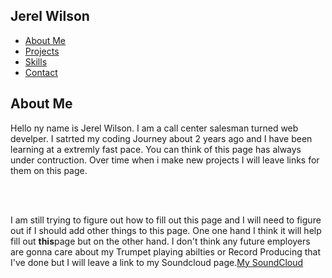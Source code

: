 <htmL> 
<head>
    <meta charset="UTF-8" />
    <meta name="viewport" content="width=device-width, initial-scale=1.0" />
    <link rel="stylesheet" href="./index.css" />
    <link rel="stylesheet" href="./all.min.css" />
  </head>
  <body>
    <nav>
      <h2 id="logo">Jerel Wilson</h2>
      <ul class="navigation-items">
        <li class="navigation-item"><a href="#about-me">About Me</a></li>
        <li class="navigation-item"><a href="#projects">Projects</a></li>
        <li class="navigation-item"><a href="#skills">Skills</a></li>
        <li class="navigation-item"><a href="/contact.html">Contact</a></li>
      </ul>
    </nav>

<main>
      <section id="about-me">
        <div class="about-me-container">
          <div class="about-me-text-container">
            <h2>About Me</h2>
            <p>
            Hello ny name is Jerel Wilson. I am a call center salesman turned web develper.
            I satrted my coding Journey about 2 years ago and I have been learning at a extremly fast pace.
            You can think of this page has always under contruction. Over time when i make new projects I will leave links for them on this page.
            </p>
            <br></br>
            <p>
            I am still trying to figure out how to fill out this page and I will need to figure out if I should add other things to this page. One one hand I think it will help fill out <strong>this</strong>page but on the <italic>other</italic> hand. I don't think any future employers are gonna care about my Trumpet playing abilties or Record Producing that I've done but I will leave a link to my Soundcloud page.<a href="https://soundcloud.com/dj-no-face-1">My SoundCloud</a>
            </p>
            
<?main>


</html>


